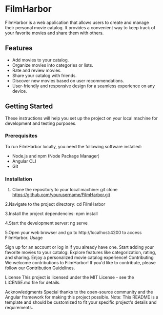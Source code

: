 # FilmHarbor

FilmHarbor is a web application that allows users to create and manage their personal movie catalog. It provides a convenient way to keep track of your favorite movies and share them with others.

## Features

- Add movies to your catalog.
- Organize movies into categories or lists.
- Rate and review movies.
- Share your catalog with friends.
- Discover new movies based on user recommendations.
- User-friendly and responsive design for a seamless experience on any device.

## Getting Started

These instructions will help you set up the project on your local machine for development and testing purposes.

### Prerequisites

To run FilmHarbor locally, you need the following software installed:

- Node.js and npm (Node Package Manager)
- Angular CLI
- Git

### Installation

1. Clone the repository to your local machine:
git clone https://github.com/yourusername/FilmHarbor.git

2.Navigate to the project directory:
cd FilmHarbor

3.Install the project dependencies:
npm install

4.Start the development server:
ng serve

5.Open your web browser and go to http://localhost:4200 to access FilmHarbor.
Usage

Sign up for an account or log in if you already have one.
Start adding your favorite movies to your catalog.
Explore features like categorization, rating, and sharing.
Enjoy a personalized movie catalog experience!
Contributing
We welcome contributions to FilmHarbor! If you'd like to contribute, please follow our Contribution Guidelines.

License
This project is licensed under the MIT License - see the LICENSE.md file for details.

Acknowledgments
Special thanks to the open-source community and the Angular framework for making this project possible.
Note: This README is a template and should be customized to fit your specific project's details and requirements.
